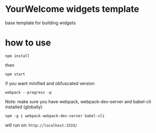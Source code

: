 # YourWelcome widgets template
base template for building widgets

# how to use

```
npm install
```
then
```
npm start
```

if you want minified and obfuscated version
```
webpack --progress -p
```

Note: make sure you have webpack, webpack-dev-server and babel-cli installed (globally)

```npm -g i webpack webpack-dev-server babel-cli```

will run on: `http://localhost:3333/`
